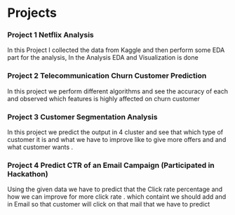 # Projects
### Project 1 Netflix Analysis
In this Project I collected the data from Kaggle and then perform some EDA part for the analysis, In the Analysis EDA and Visualization is done

### Project 2 Telecommunication Churn Customer Prediction
In this project we perform different algorithms and see the accuracy of each and observed
which features is highly affected on churn customer

### Project 3 Customer Segmentation Analysis
In this project we predict the output in 4 cluster and see that which type of customer it is
and what we have to improve like to give more offers and and what customer wants .

### Project 4 Predict CTR of an Email Campaign (Participated in Hackathon)
Using the given data we have to predict that the Click rate percentage and how we can improve for more click rate .
which containt we should add and in Email so that customer will click on that mail that we have to predict



